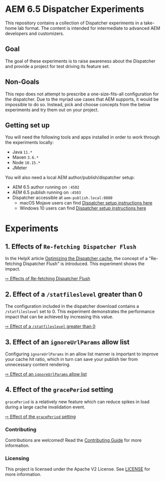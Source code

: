# AEM 6.5 Dispatcher Experiments

This repository contains a collection of Dispatcher experiments in a take-home lab format. The content is intended for intermediate to advanced AEM developers and customizers.

## Goal

The goal of these experiments is to raise awareness about the Dispatcher and provide a project for test driving its feature set.

## Non-Goals

This repo does not attempt to prescribe a one-size-fits-all configuration for the dispatcher. Due to the myriad use cases that AEM supports, it would be impossible to do so. Instead, pick and choose concepts from the below experiments and try them out on your project.

## Getting set up

You will need the following tools and apps installed in order to work through the experiments locally:

- Java `11.*`
- Maven `3.6.*`
- Node `10.15.*`
- JMeter

You will also need a local AEM author/publish/dispatcher setup:

- AEM 6.5 author running on `:4502`
- AEM 6.5 publish running on `:4503`
- Dispatcher accessible at `aem-publish.local:8080`
    - macOS Mojave users can find [Dispatcher setup instructions here](docs/)
    - Windows 10 users can find [Dispatcher setup instructions here](docs/)

# Experiments

## 1. Effects of `Re-fetching Dispatcher Flush`

In the HelpX article [Optimizing the Dispatcher cache](https://helpx.adobe.com/ca/experience-manager/kb/optimizing-the-dispatcher-cache.html#refetching-flush), the concept of a "Re-fetching Dispatcher Flush" is introduced. This experiment shows the impact.

[⇨ Effects of Re-fetching Dispatcher Flush](experiments/)

## 2. Effect of a `/statfileslevel` greater than 0

The configuration included in the dispatcher download contains a `/statfileslevel` set to 0. This experiment demonstrates the performance impact that can be achieved by increasing this value. 

[⇨ Effect of a `/statfileslevel` greater than 0](experiments/)

## 3. Effect of an `ignoreUrlParams` allow list

Configuring `ignoreUrlParams` in an allow list manner is important to improve your cache hit ratio, which in turn can save your publish tier from unnecessary content rendering.

[⇨ Effect of an `ignoreUrlParams` allow list](experiments/)

## 4. Effect of the `gracePeriod` setting

`gracePeriod` is a relatively new feature which can reduce spikes in load during a large cache invalidation event.

[⇨ Effect of the `gracePeriod` setting](experiments/)


### Contributing

Contributions are welcomed! Read the [Contributing Guide](./.github/CONTRIBUTING.md) for more information.

### Licensing

This project is licensed under the Apache V2 License. See [LICENSE](LICENSE) for more information.
